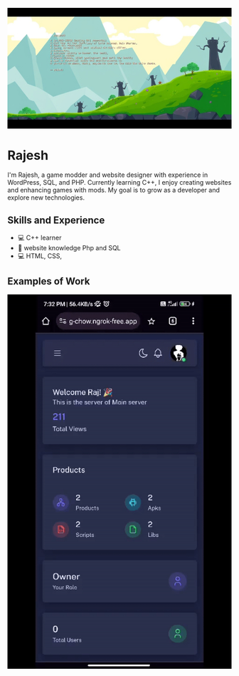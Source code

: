 ![Design and Development](https://github.com/RajDevX/RajDevX/blob/main/profile.jpeg)

# Rajesh
I'm Rajesh, a game modder and website designer with experience in WordPress, SQL, and PHP. Currently learning C++, I enjoy creating websites and enhancing games with mods. My goal is to grow as a developer and explore new technologies.

## Skills and Experience
* 💻 C++ learner
* 📱 website knowledge Php and SQL
* 💻 HTML, CSS, 

## Examples of Work
<img src="https://github.com/RajDevX/RajDevX/blob/main/ezgif-4-e7dffd47c7.gif" width="513" height = "70%">
